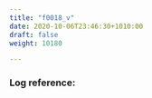 ```yaml
---
title: "f0018_v"
date: 2020-10-06T23:46:30+1010:00
draft: false
weight: 10180

---
```


### Log reference: <no value>

```
